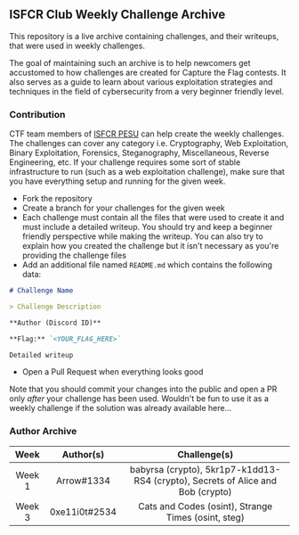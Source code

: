 ## ISFCR Club Weekly Challenge Archive

This repository is a live archive containing challenges, and their writeups, that were used in weekly challenges.

The goal of maintaining such an archive is to help newcomers get accustomed to how challenges are created for Capture the Flag contests. It also serves as a guide to learn about various exploitation strategies and techniques in the field of cybersecurity from a very beginner friendly level.



### Contribution

CTF team members of [ISFCR PESU](https://ctftime.org/team/166645) can help create the weekly challenges. The challenges can cover any category i.e. Cryptography, Web Exploitation, Binary Exploitation, Forensics, Steganography, Miscellaneous, Reverse Engineering, etc. If your challenge requires some sort of stable infrastructure to run (such as a web exploitation challenge), make sure that you have everything setup and running for the given week.

- Fork the repository
- Create a branch for your challenges for the given week
- Each challenge must contain all the files that were used to create it and must include a detailed writeup. You should try and keep a beginner friendly perspective while making the writeup. You can also try to explain how you created the challenge but it isn't necessary as you're providing the challenge files
- Add an additional file named `README.md` which contains the following data:

```md
# Challenge Name

> Challenge Description

**Author (Discord ID)**

**Flag:** `<YOUR_FLAG_HERE>`

Detailed writeup
```

- Open a Pull Request when everything looks good

Note that you should commit your changes into the public and open a PR only _after_ your challenge has been used. Wouldn't be fun to use it as a weekly challenge if the solution was already available here...



### Author Archive

| **Week** | **Author(s)** |                       **Challenge(s)**                       |
| :------: | :-----------: | :----------------------------------------------------------: |
|  Week 1  |  Arrow#1334   | babyrsa (crypto), 5kr1p7-k1dd13-RS4 (crypto), Secrets of Alice and Bob (crypto) |
|  Week 3  | 0xe11i0t#2534 |     Cats and Codes (osint), Strange Times (osint, steg)      |
